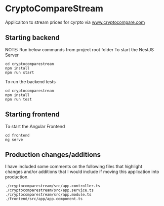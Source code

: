 # CryptoCompareStream

Applicaiton to stream prices for cyrpto via www.cryptocompare.com

## Starting backend
NOTE: Run below commands from project root folder
To start the NestJS Server
```
cd cryptocomparestream
npm install
npm run start
```

To run the backend tests
```
cd cryptocomparestream
npm install
npm run test
```

## Starting frontend
To start the Angular Frontend
```
cd frontend
ng serve
```

## Production changes/additions
I have included some comments on the following files that highlight changes and/or additions that I would include if moving this application into production.

```
./cryptocomparestream/src/app.controller.ts
./cryptocomparestream/src/app.service.ts
./cryptocomparestream/src/app.module.ts
./frontend/src/app/app.component.ts
```